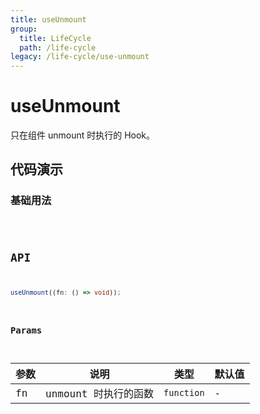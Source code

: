 ```yaml
---
title: useUnmount
group:
  title: LifeCycle
  path: /life-cycle
legacy: /life-cycle/use-unmount
---
```


# useUnmount

只在组件 unmount 时执行的 Hook。

## 代码演示

### 基础用法

<code src="./demos/Demo1.tsx" />

## API

```typescript
useUnmount((fn: () => void));
```

### Params

| 参数 | 说明                 | 类型       | 默认值 |
| ---- | -------------------- | ---------- | ------ |
| fn   | unmount 时执行的函数 | `function` | -      |

